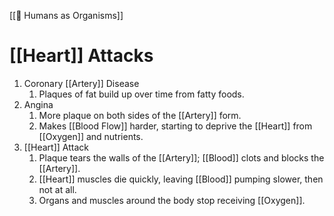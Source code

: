 [[👦 Humans as Organisms]]
# [[Heart]] Attacks
1. Coronary [[Artery]] Disease
	1. Plaques of fat build up over time from fatty foods.
2. Angina
	1. More plaque on both sides of the [[Artery]] form.
	2. Makes [[Blood Flow]] harder, starting to deprive the [[Heart]] from [[Oxygen]] and nutrients.
3. [[Heart]] Attack
	1. Plaque tears the walls of the [[Artery]]; [[Blood]] clots and blocks the [[Artery]].
	2. [[Heart]] muscles die quickly, leaving [[Blood]] pumping slower, then not at all.
	3. Organs and muscles around the body stop receiving [[Oxygen]]. 